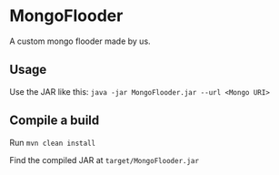 # MongoFlooder
A custom mongo flooder made by us.

## Usage
Use the JAR like this: `java -jar MongoFlooder.jar --url <Mongo URI>`

## Compile a build
Run `mvn clean install`

Find the compiled JAR at `target/MongoFlooder.jar`